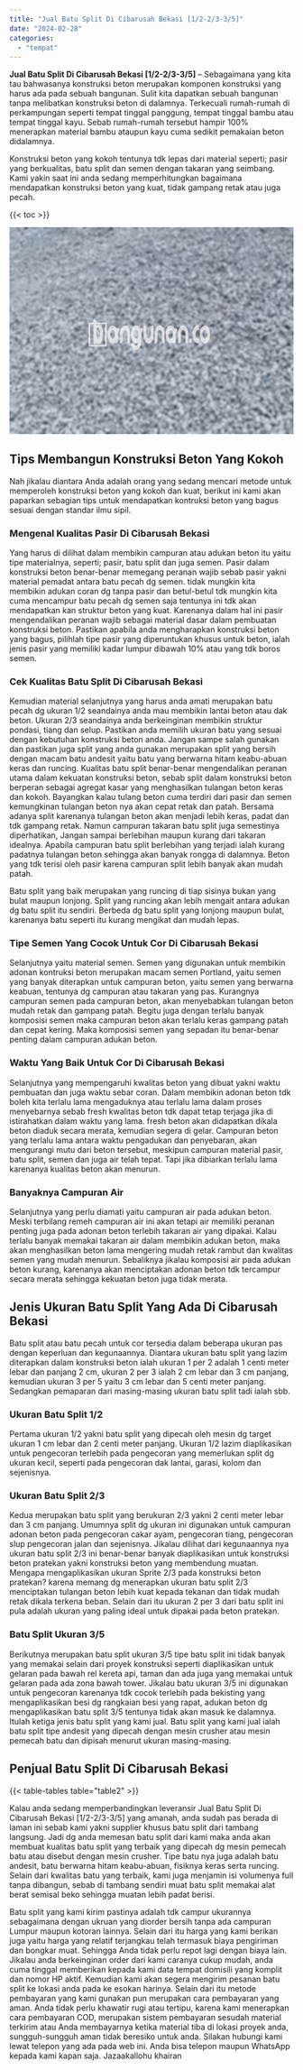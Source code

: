 ```yaml
---
title: "Jual Batu Split Di Cibarusah Bekasi [1/2-2/3-3/5]"
date: "2024-02-28"
categories: 
  - "tempat"
---
```


**Jual Batu Split Di Cibarusah Bekasi \[1/2-2/3-3/5\]** – Sebagaimana yang kita tau bahwasanya konstruksi beton merupakan komponen konstruksi yang harus ada pada sebuah bangunan. Sulit kita dapatkan sebuah bangunan tanpa melibatkan konstruksi beton di dalamnya. Terkecuali rumah-rumah di perkampungan seperti tempat tinggal panggung, tempat tinggal bambu atau tempat tinggal kayu. Sebab rumah-rumah tersebut hampir 100% menerapkan material bambu ataupun kayu cuma sedikit pemakaian beton didalamnya.

Konstruksi beton yang kokoh tentunya tdk lepas dari material seperti; pasir yang berkualitas, batu split dan semen dengan takaran yang seimbang. Kami yakin saat ini anda sedang memperhitungkan bagaimana mendapatkan konstruksi beton yang kuat, tidak gampang retak atau juga pecah.

{{< toc >}}

![Jual Batu Split Di Cibarusah Bekasi [1/2-2/3-3/5]](/images/jual-batu-split-25.png)

## Tips Membangun Konstruksi Beton Yang Kokoh

Nah jikalau diantara Anda adalah orang yang sedang mencari metode untuk memperoleh konstruksi beton yang kokoh dan kuat, berikut ini kami akan paparkan sebagian tips untuk mendapatkan kontruksi beton yang bagus sesuai dengan standar ilmu sipil.

### Mengenal Kualitas Pasir Di Cibarusah Bekasi

Yang harus di dilihat dalam membikin campuran atau adukan beton itu yaitu tipe materialnya, seperti; pasir, batu split dan juga semen. Pasir dalam konstruksi beton benar-benar memegang peranan wajib sebab pasir yakni material pemadat antara batu pecah dg semen. tidak mungkin kita membikin adukan coran dg tanpa pasir dan betul-betul tdk mungkin kita cuma mencampur batu pecah dg semen saja tentunya ini tdk akan mendapatkan kan struktur beton yang kuat. Karenanya dalam hal ini pasir mengendalikan peranan wajib sebagai material dasar dalam pembuatan konstruksi beton. Pastikan apabila anda mengharapkan konstruksi beton yang bagus, pilihlah tipe pasir yang diperuntukan khusus untuk beton, ialah jenis pasir yang memiliki kadar lumpur dibawah 10% atau yang tdk boros semen.

### Cek Kualitas Batu Split Di Cibarusah Bekasi

Kemudian material selanjutnya yang harus anda amati merupakan batu pecah dg ukuran 1/2 seandainya anda mau membikin lantai beton atau dak beton. Ukuran 2/3 seandainya anda berkeinginan membikin struktur pondasi, tiang dan selup. Pastikan anda memilih ukuran batu yang sesuai dengan kebutuhan konstruksi beton anda. Jangan sampe salah gunakan dan pastikan juga split yang anda gunakan merupakan split yang bersih dengan macam batu andesit yaitu batu yang berwarna hitam keabu-abuan keras dan runcing. Kualitas batu split benar-benar mengendalikan peranan utama dalam kekuatan konstruksi beton, sebab split dalam konstruksi beton berperan sebagai agregat kasar yang menghasilkan tulangan beton keras dan kokoh. Bayangkan kalau tulang beton cuma terdiri dari pasir dan semen kemungkinan tulangan beton nya akan cepat retak dan patah. Bersama adanya split karenanya tulangan beton akan menjadi lebih keras, padat dan tdk gampang retak. Namun campuran takaran batu split juga semestinya diperhatikan, Jangan sampai berlebihan maupun kurang dari takaran idealnya. Apabila campuran batu split berlebihan yang terjadi ialah kurang padatnya tulangan beton sehingga akan banyak rongga di dalamnya. Beton yang tdk terisi oleh pasir karena campuran split lebih banyak akan mudah patah.

Batu split yang baik merupakan yang runcing di tiap sisinya bukan yang bulat maupun lonjong. Split yang runcing akan lebih mengait antara adukan dg batu split itu sendiri. Berbeda dg batu split yang lonjong maupun bulat, karenanya batu seperti itu kurang mengikat dan mudah lepas.

### Tipe Semen Yang Cocok Untuk Cor Di Cibarusah Bekasi

Selanjutnya yaitu material semen. Semen yang digunakan untuk membikin adonan kontruksi beton merupakan macam semen Portland, yaitu semen yang banyak diterapkan untuk campuran beton, yaitu semen yang berwarna keabuan, tentunya dg campuran atau takaran yang pas. Kurangnya campuran semen pada campuran beton, akan menyebabkan tulangan beton mudah retak dan gampang patah. Begitu juga dengan terlalu banyak komposisi semen maka campuran beton akan terlalu keras gampang patah dan cepat kering. Maka komposisi semen yang sepadan itu benar-benar penting dalam campuran adukan beton.

### Waktu Yang Baik Untuk Cor Di Cibarusah Bekasi

Selanjutnya yang mempengaruhi kwalitas beton yang dibuat yakni waktu pembuatan dan juga waktu sebar coran. Dalam membikin adonan beton tdk boleh kita terlalu lama mengaduknya atau terlalu lama dalam proses menyebarnya sebab fresh kwalitas beton tdk dapat tetap terjaga jika di istirahatkan dalam waktu yang lama. fresh beton akan didapatkan dikala beton diaduk secara merata, kemudian segera di gelar. Campuran beton yang terlalu lama antara waktu pengadukan dan penyebaran, akan mengurangi mutu dari beton tersebut, meskipun campuran material pasir, batu split, semen dan juga air telah tepat. Tapi jika dibiarkan terlalu lama karenanya kualitas beton akan menurun.

### Banyaknya Campuran Air

Selanjutnya yang perlu diamati yaitu campuran air pada adukan beton. Meski terbilang remeh campuran air ini akan tetapi air memiliki peranan penting juga pada adonan beton terlebih takaran air yang dipakai. Kalau terlalu banyak memakai takaran air dalam membikin adukan beton, maka akan menghasilkan beton lama mengering mudah retak rambut dan kwalitas semen yang mudah menurun. Sebaliknya jikalau komposisi air pada adukan beton kurang, karenanya akan menciptakan adonan beton tdk tercampur secara merata sehingga kekuatan beton juga tidak merata.

## Jenis Ukuran Batu Split Yang Ada Di Cibarusah Bekasi

Batu split atau batu pecah untuk cor tersedia dalam beberapa ukuran pas dengan keperluan dan kegunaannya. Diantara ukuran batu split yang lazim diterapkan dalam konstruksi beton ialah ukuran 1 per 2 adalah 1 centi meter lebar dan panjang 2 cm, ukuran 2 per 3 ialah 2 cm lebar dan 3 cm panjang, kemudian ukuran 3 per 5 yaitu 3 cm lebar dan 5 centi meter panjang. Sedangkan pemaparan dari masing-masing ukuran batu split tadi ialah sbb.

### Ukuran Batu Split 1/2

Pertama ukuran 1/2 yakni batu split yang dipecah oleh mesin dg target ukuran 1 cm lebar dan 2 centi meter panjang. Ukuran 1/2 lazim diaplikasikan untuk pengecoran terlebih pada pengecoran yang memerlukan split dg ukuran kecil, seperti pada pengecoran dak lantai, garasi, kolom dan sejenisnya.

### Ukuran Batu Split 2/3

Kedua merupakan batu split yang berukuran 2/3 yakni 2 centi meter lebar dan 3 cm panjang. Umumnya split dg ukuran ini digunakan untuk campuran adonan beton pada pengecoran cakar ayam, pengecoran tiang, pengecoran slup pengecoran jalan dan sejenisnya. Jikalau dilihat dari kegunaannya nya ukuran batu split 2/3 ini benar-benar banyak diaplikasikan untuk konstruksi beton pratekan yakni konstruksi beton yang membendung muatan. Mengapa mengaplikasikan ukuran Sprite 2/3 pada konstruksi beton pratekan? karena memang dg menerapkan ukuran batu split 2/3 menciptakan tulangan beton lebih kuat kepada tekanan dan tidak mudah retak dikala terkena beban. Selain dari itu ukuran 2 per 3 dari batu split ini pula adalah ukuran yang paling ideal untuk dipakai pada beton pratekan.

### Batu Split Ukuran 3/5

Berikutnya merupakan batu split ukuran 3/5 tipe batu split ini tidak banyak yang memakai selain dari proyek konstruksi seperti diaplikasikan untuk gelaran pada bawah rel kereta api, taman dan ada juga yang memakai untuk gelaran pada ada zona bawah tower. Jikalau batu ukuran 3/5 ini digunakan untuk pengecoran karenanya tdk cocok terlebih pada bekisting yang mengaplikasikan besi dg rangkaian besi yang rapat, adukan beton dg mengaplikasikan batu split 3/5 tentunya tidak akan masuk ke dalamnya. Itulah ketiga jenis batu split yang kami jual. Batu split yang kami jual ialah batu split tipe andesit yang dipecah dengan mesin crusher atau mesin pemecah batu dan dipisah menurut ukuran masing-masing.

## Penjual Batu Split Di Cibarusah Bekasi

{{< table-tables table="table2" >}}

Kalau anda sedang memperbandingkan leveransir Jual Batu Split Di Cibarusah Bekasi \[1/2-2/3-3/5\] yang amanah, anda sudah pas berada di laman ini sebab kami yakni supplier khusus batu split dari tambang langsung. Jadi dg anda memesan batu split dari kami maka anda akan membuat kualitas batu split yang terbaik yang dipecah dg mesin pemecah batu atau disebut dengan mesin crusher. Tipe batu nya juga adalah batu andesit, batu berwarna hitam keabu-abuan, fisiknya keras serta runcing. Selain dari kwalitas batu yang terbaik, kami juga menjamin isi volumenya full tanpa dibangun, sebab di tambang sendiri muat batu split memakai alat berat semisal beko sehingga muatan lebih padat berisi.

Batu split yang kami kirim pastinya adalah tdk campur ukurannya sebagaimana dengan ukruan yang diorder bersih tanpa ada campuran Lumpur maupun kotoran lainnya. Selain dari itu harga yang kami berikan juga yaitu harga yang relatif terjangkau telah termasuk biaya pengiriman dan bongkar muat. Sehingga Anda tidak perlu repot lagi dengan biaya lain. Jikalau anda berkeinginan order dari kami caranya cukup mudah, anda cuma tinggal memberikan kepada kami data tempat domisili yang komplit dan nomor HP aktif. Kemudian kami akan segera mengirim pesanan batu split ke lokasi anda pada ke esokan harinya. Selain dari itu metode pembayaran yang kami gunakan pun merupakan cara pembayaran yang aman. Anda tidak perlu khawatir rugi atau tertipu, karena kami menerapkan cara pembayaran COD, merupakan sistem pembayaran sesudah material terkirim atau Anda membayarnya ketika material tiba di lokasi proyek anda, sungguh-sungguh aman tidak beresiko untuk anda. Silakan hubungi kami lewat telepon yang ada pada web ini. Anda bisa telepon maupun WhatsApp kepada kami kapan saja. Jazaakallohu khairan
